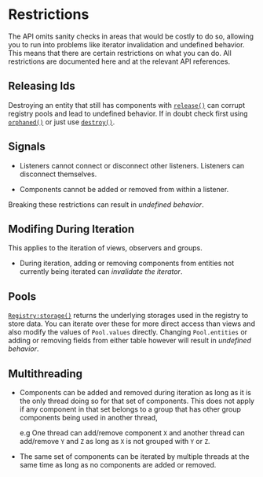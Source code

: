 # Restrictions

The API omits sanity checks in areas that would be costly to do so, allowing you to run into problems like iterator invalidation and undefined behavior. This means that there are certain restrictions on what you can do. All restrictions are documented here and at the relevant API references.

## Releasing Ids

Destroying an entity that still has components with [`release()`](Registry#release.md) can corrupt registry pools and lead to undefined behavior. If in doubt check first using [`orphaned()`](Registry#orphaned.md) or just use [`destroy()`](Registry#destroy.md).

## Signals

- Listeners cannot connect or disconnect other listeners. Listeners can disconnect themselves.

- Components cannot be added or removed from within a listener.

Breaking these restrictions can result in *undefined behavior*.

## Modifing During Iteration

This applies to the iteration of views, observers and groups.

- During iteration, adding or removing components from entities not currently being iterated can *invalidate the iterator*.

## Pools

[`Registry:storage()`](Registry#storage.md) returns the underlying storages used in the registry to store data. You can iterate over these for more direct access than views and also modify the values of `Pool.values` directly. Changing `Pool.entities` or adding or removing fields from either table however will result in *undefined behavior*.

## Multithreading

- Components can be added and removed during iteration as long as it is the only thread doing so for that set of components. This does not apply if any component in that set belongs to a group that has other group components being used in another thread,

    e.g One thread can add/remove component `X` and another thread can add/remove `Y` and `Z` as long as `X` is not grouped with `Y` or `Z`.

- The same set of components can be iterated by multiple threads at the same time as long as no components are added or removed.
